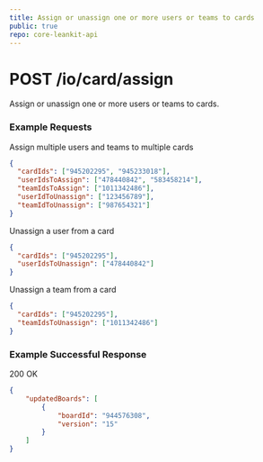 ```yaml
---
title: Assign or unassign one or more users or teams to cards
public: true
repo: core-leankit-api
---
```

# POST /io/card/assign
Assign or unassign one or more users or teams to cards.

### Example Requests
Assign multiple users and teams to multiple cards
```json
{
  "cardIds": ["945202295", "945233018"],
  "userIdsToAssign": ["478440842", "583458214"],
  "teamIdsToAssign": ["1011342486"],
  "userIdToUnassign": ["123456789"],
  "teamIdToUnassign": ["987654321"]
}
```

Unassign a user from a card
```json
{
  "cardIds": ["945202295"],
  "userIdsToUnassign": ["478440842"]
}
```

Unassign a team from a card
```json
{
  "cardIds": ["945202295"],
  "teamIdsToUnassign": ["1011342486"]
}
```

### Example Successful Response

200 OK
```json
{
    "updatedBoards": [
        {
            "boardId": "944576308",
            "version": "15"
        }
    ]
}
```


